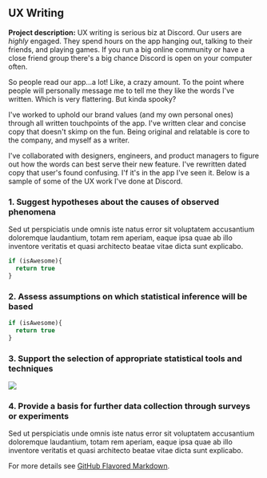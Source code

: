## UX Writing

**Project description:** UX writing is serious biz at Discord. Our users are *highly* engaged. They spend hours on the app hanging out, talking to their friends, and playing games. If you run a big online community or have a close friend group there's a big chance Discord is open on your computer often. 

So people read our app...a lot! Like, a crazy amount. To the point where people will personally message me to tell me they like the words I've written. Which is very flattering. But kinda spooky?

I've worked to uphold our brand values (and my own personal ones) through all written touchpoints of the app. I've written clear and concise copy that doesn't skimp on the fun. Being original and relatable is core to the company, and myself as a writer.

I've collaborated with designers, engineers, and product managers to figure out how the words can best serve their new feature. I've rewritten dated copy that user's found confusing. I'f it's in the app I've seen it. Below is a sample of some of the UX work I've done at Discord.

### 1. Suggest hypotheses about the causes of observed phenomena

Sed ut perspiciatis unde omnis iste natus error sit voluptatem accusantium doloremque laudantium, totam rem aperiam, eaque ipsa quae ab illo inventore veritatis et quasi architecto beatae vitae dicta sunt explicabo. 

```javascript
if (isAwesome){
  return true
}
```

### 2. Assess assumptions on which statistical inference will be based

```javascript
if (isAwesome){
  return true
}
```

### 3. Support the selection of appropriate statistical tools and techniques

<img src="images/dummy_thumbnail.jpg?raw=true"/>

### 4. Provide a basis for further data collection through surveys or experiments

Sed ut perspiciatis unde omnis iste natus error sit voluptatem accusantium doloremque laudantium, totam rem aperiam, eaque ipsa quae ab illo inventore veritatis et quasi architecto beatae vitae dicta sunt explicabo. 

For more details see [GitHub Flavored Markdown](https://guides.github.com/features/mastering-markdown/).
